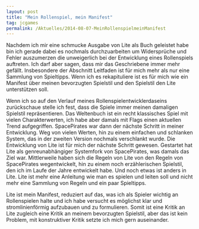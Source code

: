 ```yaml
---
layout: post
title: "Mein Rollenspiel, mein Manifest"
tag: jcgames
permalink: /Aktuelles/2014-08-07-MeinRollenspielmeinManifest
---
```



Nachdem ich mir eine schmucke Ausgabe von Lite als Buch geleistet habe bin ich gerade dabei es nochmals durchzuarbeiten um Widersprüche und Fehler auszumerzen die unweigerlich bei der Entwicklung eines Rollenspiels auftreten. Ich darf aber sagen, dass mir das Geschriebene immer mehr gefällt. Insbesondere der Abschnitt Leitfaden ist für mich mehr als nur eine Sammlung von Spieltipps. Wenn ich es rekapituliere ist es für mich wie ein Manifest über meinen bevorzugten Spielstil und den Spielstil den Lite unterstützen soll.

Wenn ich so auf den Verlauf meines Rollenspielentwicklerdaseins zurückschaue stelle ich fest, dass die Spiele immer meinen damaligen Spielstil repräsentieren. Das Weltenbuch ist ein recht klassisches Spiel mit vielen Charakterwerten, ich habe aber damals mit Flags einen aktuellen Trend aufgegriffen. SpacePirates war dann der nächste Schritt in meiner Entwicklung. Weg von vielen Werten, hin zu einem einfachen und schlanken System, das in der zweiten Version nochmals verschlankt wurde. Die Entwicklung von Lite ist für mich der nächste Schritt gewesen. Gestartet hat Lite als genreunabhängiger Systemfork von SpacePirates, was damals das Ziel war. Mittlerweile haben sich die Regeln von Lite von den Regeln von SpacePirates wegentwickelt, hin zu einem noch erzählerischen Spielstil, den ich im Laufe der Jahre entwickelt habe. Und noch etwas ist anders in Lite. Lite ist mehr eine Anleitung wie man es spielen und leiten soll und nicht mehr eine Sammlung von Regeln und ein paar Spieltipps.

Lite ist mein Manifest, reduziert auf das, was ich als Spieler wichtig an Rollenspielen halte und ich habe versucht es möglichst klar und stromlinienförmig aufzubauen und zu formulieren. Somit ist eine Kritik an Lite zugleich eine Kritik an meinem bevorzugten Spielstil, aber das ist kein Problem, mit konstruktiver Kritik setzte ich mich gern auseinander.


